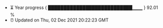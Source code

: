 - ⏳ Year progress { ███████████████████████████▁▁▁ } 92.01 %
- ⏰ Updated on Thu, 02 Dec 2021 20:22:23 GMT

